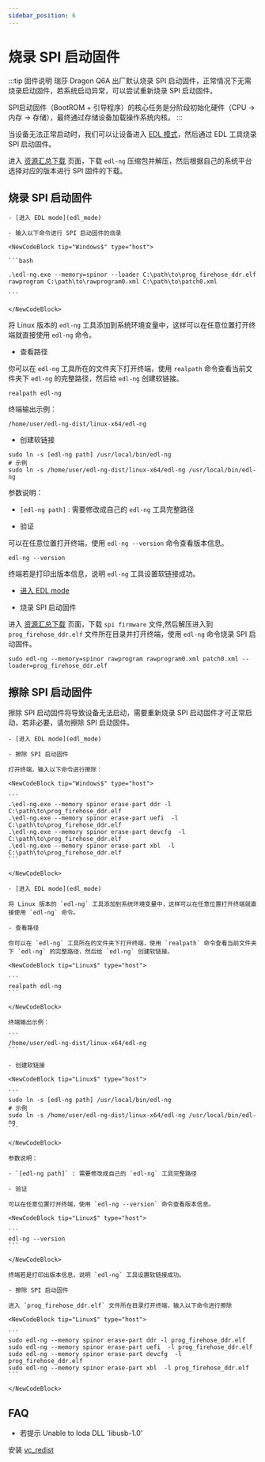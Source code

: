 ```yaml
---
sidebar_position: 6
---
```


# 烧录 SPI 启动固件

:::tip 固件说明
瑞莎 Dragon Q6A 出厂默认烧录 SPI 启动固件，正常情况下无需烧录启动固件，若系统启动异常，可以尝试重新烧录 SPI 启动固件。

SPI启动固件（BootROM + 引导程序）的核心任务是分阶段初始化硬件（CPU → 内存 → 存储），最终通过存储设备加载操作系统内核。
:::

当设备无法正常启动时，我们可以让设备进入 [EDL 模式](./edl_mode)，然后通过 EDL 工具烧录 SPI 启动固件。

进入 [资源汇总下载](../download) 页面，下载 `edl-ng` 压缩包并解压，然后根据自己的系统平台选择对应的版本进行 SPI 固件的下载。

## 烧录 SPI 启动固件

<Tabs queryString = "EDLplatform">
  <TabItem value="Windows" label="Windows" default>

    - [进入 EDL mode](edl_mode)

    - 输入以下命令进行 SPI 启动固件的烧录

    <NewCodeBlock tip="Windows$" type="host">

    ```bash

    .\edl-ng.exe --memory=spinor --loader C:\path\to\prog_firehose_ddr.elf rawprogram C:\path\to\rawprogram0.xml C:\path\to\patch0.xml

    ```

    </NewCodeBlock>

  </TabItem>
  <TabItem value="Linux" label="Linux">

将 Linux 版本的 `edl-ng` 工具添加到系统环境变量中，这样可以在任意位置打开终端就直接使用 `edl-ng` 命令。

- 查看路径

你可以在 `edl-ng` 工具所在的文件夹下打开终端，使用 `realpath` 命令查看当前文件夹下 `edl-ng` 的完整路径，然后给 `edl-ng` 创建软链接。

<NewCodeBlock tip="Linux$" type="host">

```
realpath edl-ng
```

</NewCodeBlock>

终端输出示例：

```
/home/user/edl-ng-dist/linux-x64/edl-ng
```

- 创建软链接

<NewCodeBlock tip="Linux$" type="host">

```
sudo ln -s [edl-ng path] /usr/local/bin/edl-ng
# 示例
sudo ln -s /home/user/edl-ng-dist/linux-x64/edl-ng /usr/local/bin/edl-ng
```

</NewCodeBlock>

参数说明：

- `[edl-ng path]` : 需要修改成自己的 `edl-ng` 工具完整路径

- 验证

可以在任意位置打开终端，使用 `edl-ng --version` 命令查看版本信息。

<NewCodeBlock tip="Linux$" type="host">

```
edl-ng --version
```

</NewCodeBlock>

终端若是打印出版本信息，说明 `edl-ng` 工具设置软链接成功。

- [进入 EDL mode](edl_mode)

- 烧录 SPI 启动固件

进入 [资源汇总下载](../../download) 页面，下载 `spi firmware` 文件,然后解压进入到 `prog_firehose_ddr.elf` 文件所在目录并打开终端，使用 `edl-ng` 命令烧录 SPI 启动固件。

<NewCodeBlock tip="Linux$" type="host">

```
sudo edl-ng --memory=spinor rawprogram rawprogram0.xml patch0.xml --loader=prog_firehose_ddr.elf
```

</NewCodeBlock>

  </TabItem>
</Tabs>

## 擦除 SPI 启动固件

擦除 SPI 启动固件将导致设备无法启动，需要重新烧录 SPI 启动固件才可正常启动，若非必要，请勿擦除 SPI 启动固件。

<Tabs queryString = "EDLplatform">
  <TabItem value="Windows" label="Windows" default>

    - [进入 EDL mode](edl_mode)

    - 擦除 SPI 启动固件

    打开终端，输入以下命令进行擦除：

    <NewCodeBlock tip="Windows$" type="host">

    ```
    .\edl-ng.exe --memory spinor erase-part ddr -l C:\path\to\prog_firehose_ddr.elf
    .\edl-ng.exe --memory spinor erase-part uefi  -l C:\path\to\prog_firehose_ddr.elf
    .\edl-ng.exe --memory spinor erase-part devcfg  -l C:\path\to\prog_firehose_ddr.elf
    .\edl-ng.exe --memory spinor erase-part xbl  -l C:\path\to\prog_firehose_ddr.elf
    ```

    </NewCodeBlock>

  </TabItem>
  <TabItem value="Linux" label="Linux">

    - [进入 EDL mode](edl_mode)

    将 Linux 版本的 `edl-ng` 工具添加到系统环境变量中，这样可以在任意位置打开终端就直接使用 `edl-ng` 命令。

    - 查看路径

    你可以在 `edl-ng` 工具所在的文件夹下打开终端，使用 `realpath` 命令查看当前文件夹下 `edl-ng` 的完整路径，然后给 `edl-ng` 创建软链接。

    <NewCodeBlock tip="Linux$" type="host">

    ```
    realpath edl-ng
    ```

    </NewCodeBlock>

    终端输出示例：

    ```
    /home/user/edl-ng-dist/linux-x64/edl-ng
    ```

    - 创建软链接

    <NewCodeBlock tip="Linux$" type="host">

    ```
    sudo ln -s [edl-ng path] /usr/local/bin/edl-ng
    # 示例
    sudo ln -s /home/user/edl-ng-dist/linux-x64/edl-ng /usr/local/bin/edl-ng
    ```

    </NewCodeBlock>

    参数说明：

    - `[edl-ng path]` : 需要修改成自己的 `edl-ng` 工具完整路径

    - 验证

    可以在任意位置打开终端，使用 `edl-ng --version` 命令查看版本信息。

    <NewCodeBlock tip="Linux$" type="host">

    ```
    edl-ng --version
    ```

    </NewCodeBlock>

    终端若是打印出版本信息，说明 `edl-ng` 工具设置软链接成功。

    - 擦除 SPI 启动固件

    进入 `prog_firehose_ddr.elf` 文件所在目录打开终端，输入以下命令进行擦除

    <NewCodeBlock tip="Linux$" type="host">

    ```
    sudo edl-ng --memory spinor erase-part ddr -l prog_firehose_ddr.elf
    sudo edl-ng --memory spinor erase-part uefi  -l prog_firehose_ddr.elf
    sudo edl-ng --memory spinor erase-part devcfg  -l prog_firehose_ddr.elf
    sudo edl-ng --memory spinor erase-part xbl  -l prog_firehose_ddr.elf
    ```

    </NewCodeBlock>

  </TabItem>
</Tabs>

## FAQ

- 若提示 Unable to loda DLL 'libusb-1.0'

安装 [vc_redist](https://aka.ms/vs/17/release/vc_redist.x64.exe)
